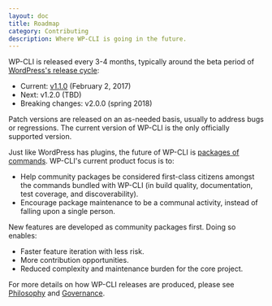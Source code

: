 ```yaml
---
layout: doc
title: Roadmap
category: Contributing
description: Where WP-CLI is going in the future.
---
```


WP-CLI is released every 3-4 months, typically around the beta period of [WordPress's release cycle](https://wordpress.org/about/roadmap/):

* Current: [v1.1.0](https://make.wordpress.org/cli/2017/02/01/version-1-1-0/) (February 2, 2017)
* Next: v1.2.0 (TBD)
* Breaking changes: v2.0.0 (spring 2018)

Patch versions are released on an as-needed basis, usually to address bugs or regressions. The current version of WP-CLI is the only officially supported version.

Just like WordPress has plugins, the future of WP-CLI is [packages of commands](https://wp-cli.org/package-index/). WP-CLI's current product focus is to:

* Help community packages be considered first-class citizens amongst the commands bundled with WP-CLI (in build quality, documentation, test coverage, and discoverability).
* Encourage package maintenance to be a communal activity, instead of falling upon a single person.

New features are developed as community packages first. Doing so enables:

* Faster feature iteration with less risk.
* More contribution opportunities.
* Reduced complexity and maintenance burden for the core project.

For more details on how WP-CLI releases are produced, please see [Philosophy](https://make.wordpress.org/cli/handbook/philosophy/) and [Governance](https://make.wordpress.org/cli/handbook/governance/).
